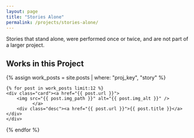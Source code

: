 ```yaml
---
layout: page
title: "Stories Alone"
permalink: /projects/stories-alone/
---
```


Stories that stand alone, were performed once or twice, and are not part of a larger project.

## Works in this Project
<div class="resp-gallery">
 {% assign work_posts = site.posts | where: "proj_key", "story" %}

    {% for post in work_posts limit:12 %}
    <div class="card"><a href="{{ post.url }}">
        <img src="{{ post.img_path }}" alt="{{ post.img_alt }}" />
              </a>
        <div class="desc"><a href="{{ post.url }}">{{ post.title }}</a></div>
    </div>
  {% endfor %}
</div>